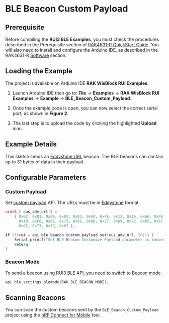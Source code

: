 # BLE Beacon Custom Payload

## Prerequisite

Before compiling the **RUI3 BLE Examples**, you must check the procedures described in the Prerequisite section of [RAK4631-R QuickStart Guide](/Product-Categories/WisBlock/RAK4631-R/Quickstart/#prerequisite).
You will also need to install and configure the Arduino IDE, as described in the RAK4631-R [Software](/Product-Categories/WisBlock/RAK4631-R/Quickstart/#software) section.

## Loading the Example

The project is available on Arduino IDE **RAK WisBlock RUI Examples**. 

1. Launch Arduino IDE then go to: **File** -> **Examples** -> **RAK WisBlock RUI Examples** -> **Example** -> **BLE_Beacon_Custom_Payload**.

<rk-img
  src="/assets/images/rui3/ble_examples/ble-beacon-custom-payload.png"
  width="100%"
  caption="RAK WisBlock RUI BLE Beacon custom payload example"
/>

2. Once the example code is open, you can now select the correct serial port, as shown in **Figure 2**.

<rk-img
  src="/assets/images/rui3/ble_examples/arduino-port.png"
  width="100%"
  caption="Selecting the correct serial port"
/>

3. The last step is to upload the code by clicking the highlighted **Upload** icon.

<rk-img
  src="/assets/images/rui3/ble_examples/custom-upload.png"
  width="100%"
  caption="Uploading the BLE Beacon Custom Payload example code"
/>

## Example Details

This sketch sends an [Eddystone URL](https://en.wikipedia.org/wiki/Eddystone_(Google)) beacon. The BLE beacons can contain up to 31&nbsp;bytes of data in their payload.

## Configurable Parameters

### Custom Payload

Set [custom payload](/RUI3/BLE/#set-8) API. The URLs must be in [Eddystone](https://github.com/google/eddystone) format.

```c
uint8_t cus_adv_url[] =
    { 0x02, 0x01, 0x06, 0x03, 0x03, 0xAA, 0xFE, 0x12, 0x16, 0xAA, 0xFE,
      0x10, 0xF8, 0x01, 0x72, 0x61, 0x6B, 0x77, 0x69, 0x72, 0x65, 0x6C,
      0x65, 0x73, 0x73, 0x07 };

if (!(ret = api.ble.beacon.custom.payload.set(cus_adv_url, 26))) {
    Serial.printf("Set BLE Beacon Customize Payload parameter is incorrect! \r\n");
    return;
}
```

### Beacon Mode

To send a beacon using RUI3 BLE API, you need to switch to [Beacon mode](/RUI3/BLE/#blemode).

```c
api.ble.settings.blemode(RAK_BLE_BEACON_MODE);
```
## Scanning Beacons

You can scan the custom beacons sent by the `BLE_Beacon_Custom_Payload` project using the [nRF Connect for Mobile](https://www.nordicsemi.com/Products/Development-tools/nrf-connect-for-mobile) tool.

<rk-img
  src="/assets/images/rui3/ble_examples/eddystone-url.png"
  width="40%"
  caption="nRF Connect for Mobile tool scan"
/>

